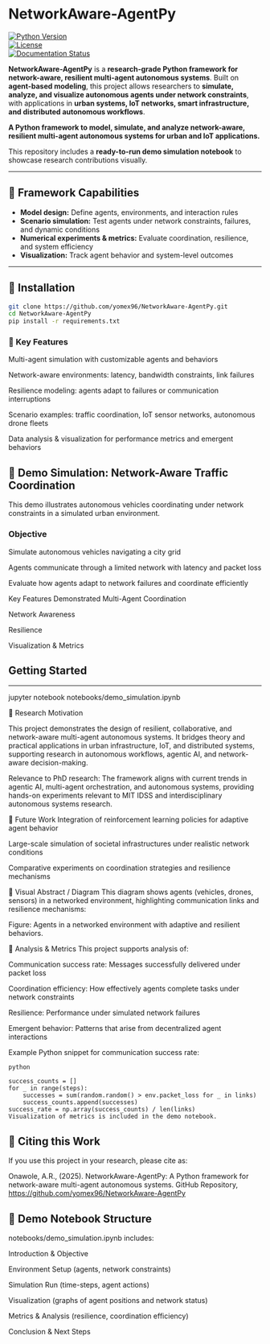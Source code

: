 # NetworkAware-AgentPy

[![Python Version](https://img.shields.io/badge/python-3.9%2B-blue)](https://www.python.org/)  
[![License](https://img.shields.io/github/license/<your-username>/NetworkAware-AgentPy)](https://github.com/<your-username>/NetworkAware-AgentPy/blob/main/LICENSE)  
[![Documentation Status](https://readthedocs.org/projects/agentpy/badge/?version=latest)](https://agentpy.readthedocs.io/en/latest/?badge=latest)

**NetworkAware-AgentPy** is a **research-grade Python framework for network-aware, resilient multi-agent autonomous systems**. Built on **agent-based modeling**, this project allows researchers to **simulate, analyze, and visualize autonomous agents under network constraints**, with applications in **urban systems, IoT networks, smart infrastructure, and distributed autonomous workflows**.

**A Python framework to model, simulate, and analyze network-aware, resilient multi-agent autonomous systems for urban and IoT applications.**

This repository includes a **ready-to-run demo simulation notebook** to showcase research contributions visually.

---

## 🔹 Framework Capabilities

- **Model design:** Define agents, environments, and interaction rules  
- **Scenario simulation:** Test agents under network constraints, failures, and dynamic conditions  
- **Numerical experiments & metrics:** Evaluate coordination, resilience, and system efficiency  
- **Visualization:** Track agent behavior and system-level outcomes  

---

## 🔹 Installation

```bash
git clone https://github.com/yomex96/NetworkAware-AgentPy.git
cd NetworkAware-AgentPy
pip install -r requirements.txt

```

### 🔹 Key Features
Multi-agent simulation with customizable agents and behaviors

Network-aware environments: latency, bandwidth constraints, link failures

Resilience modeling: agents adapt to failures or communication interruptions

Scenario examples: traffic coordination, IoT sensor networks, autonomous drone fleets

Data analysis & visualization for performance metrics and emergent behaviors

## 🔹 Demo Simulation: Network-Aware Traffic Coordination
This demo illustrates autonomous vehicles coordinating under network constraints in a simulated urban environment.

### Objective
Simulate autonomous vehicles navigating a city grid

Agents communicate through a limited network with latency and packet loss

Evaluate how agents adapt to network failures and coordinate efficiently

Key Features Demonstrated
Multi-Agent Coordination

Network Awareness

Resilience

Visualization & Metrics

## Getting Started
---
jupyter notebook notebooks/demo_simulation.ipynb

🔹 Research Motivation

This project demonstrates the design of resilient, collaborative, and network-aware multi-agent autonomous systems. It bridges theory and practical applications in urban infrastructure, IoT, and distributed systems, supporting research in autonomous workflows, agentic AI, and network-aware decision-making.

Relevance to PhD research: The framework aligns with current trends in agentic AI, multi-agent orchestration, and autonomous systems, providing hands-on experiments relevant to MIT IDSS and interdisciplinary autonomous systems research.

🔹 Future Work
Integration of reinforcement learning policies for adaptive agent behavior

Large-scale simulation of societal infrastructures under realistic network conditions

Comparative experiments on coordination strategies and resilience mechanisms

🔹 Visual Abstract / Diagram
This diagram shows agents (vehicles, drones, sensors) in a networked environment, highlighting communication links and resilience mechanisms:


Figure: Agents in a networked environment with adaptive and resilient behaviors.

🔹 Analysis & Metrics
This project supports analysis of:

Communication success rate: Messages successfully delivered under packet loss

Coordination efficiency: How effectively agents complete tasks under network constraints

Resilience: Performance under simulated network failures

Emergent behavior: Patterns that arise from decentralized agent interactions

Example Python snippet for communication success rate:

```
python

success_counts = []
for _ in range(steps):
    successes = sum(random.random() > env.packet_loss for _ in links)
    success_counts.append(successes)
success_rate = np.array(success_counts) / len(links)
Visualization of metrics is included in the demo notebook.
```

## 🔹 Citing this Work
If you use this project in your research, please cite as:


Onawole, A.R., (2025). NetworkAware-AgentPy: A Python framework for network-aware multi-agent autonomous systems. GitHub Repository, https://github.com/yomex96/NetworkAware-AgentPy

## 🔹 Demo Notebook Structure

notebooks/demo_simulation.ipynb includes:

Introduction & Objective

Environment Setup (agents, network constraints)

Simulation Run (time-steps, agent actions)

Visualization (graphs of agent positions and network status)

Metrics & Analysis (resilience, coordination efficiency)

Conclusion & Next Steps









